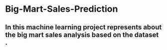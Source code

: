 # Big-Mart-Sales-Prediction
## In this machine learning project represents about the big mart sales analysis based on the dataset .
